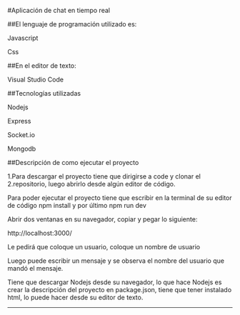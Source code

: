 #Aplicación de chat en tiempo real

##El lenguaje de programación utilizado es:

Javascript

Css

##En el editor de texto:

Visual Studio Code

##Tecnologías utilizadas

Nodejs

Express

Socket.io

Mongodb

##Descripción de como ejecutar el proyecto

1.Para descargar el proyecto tiene que dirigirse a code y clonar el 2.repositorio, luego abrirlo desde algún editor de código.

Para poder ejecutar el proyecto tiene que escribir en la terminal de su editor de código npm install y por último npm run dev

Abrir dos ventanas en su navegador, copiar y pegar lo siguiente:

http://localhost:3000/

Le pedirá que coloque un usuario, coloque un nombre de usuario

Luego puede escribir un mensaje y se observa el nombre del usuario que mandó el mensaje.

Tiene que descargar Nodejs desde su navegador, lo que hace Nodejs es crear la descripción del proyecto en package.json, tiene que tener instalado html, lo puede hacer desde su editor de texto.
___

